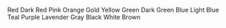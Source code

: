 Red
Dark Red
Pink
Orange
Gold
Yellow
Green
Dark Green
Blue
Light Blue
Teal
Purple
Lavender
Gray
Black
White
Brown
